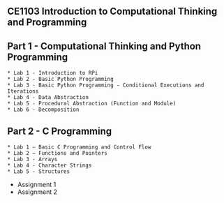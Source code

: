 ## CE1103 Introduction to Computational Thinking and Programming

## Part 1 - Computational Thinking and Python Programming
    * Lab 1 - Introduction to RPi
    * Lab 2 - Basic Python Programming
    * Lab 3 - Basic Python Programming - Conditional Executions and Iterations
    * Lab 4 - Data Abstraction
    * Lab 5 - Procedural Abstraction (Function and Module)
    * Lab 6 - Decomposition  

## Part 2 - C Programming
    * Lab 1 – Basic C Programming and Control Flow
    * Lab 2 – Functions and Pointers
    * Lab 3 ‐ Arrays
    * Lab 4 ‐ Character Strings
    * Lab 5 ‐ Structures

* Assignment 1
* Assignment 2
